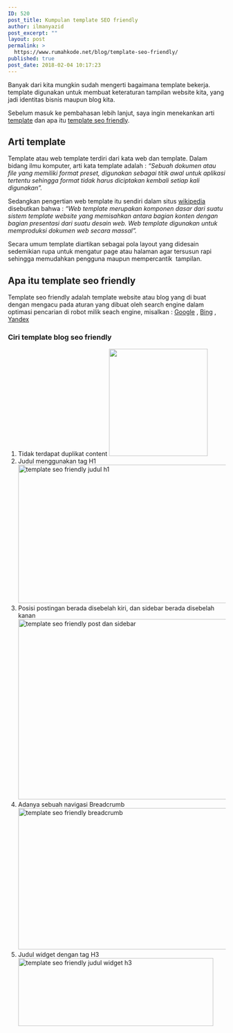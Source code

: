 ```yaml
---
ID: 520
post_title: Kumpulan template SEO friendly
author: ilmanyazid
post_excerpt: ""
layout: post
permalink: >
  https://www.rumahkode.net/blog/template-seo-friendly/
published: true
post_date: 2018-02-04 10:17:23
---
```

Banyak dari kita mungkin sudah mengerti bagaimana template bekerja. template digunakan untuk membuat keteraturan tampilan website kita, yang jadi identitas bisnis maupun blog kita.

Sebelum masuk ke pembahasan lebih lanjut, saya ingin menekankan arti <a href="https://www.rumahkode.net/?elementor_library=landing-page-1">template</a> dan apa itu <a href="https://www.rumahkode.net/blog/template-seo-friendly/">template seo friendly</a>.
<h2>Arti template</h2>
Template atau web template terdiri dari kata web dan template. Dalam bidang ilmu komputer, arti kata template adalah :
<em>“Sebuah dokumen atau file yang memiliki format preset, digunakan sebagai titik awal untuk aplikasi tertentu sehingga format tidak harus diciptakan kembali setiap kali digunakan”.</em>

Sedangkan pengertian web template itu sendiri dalam situs <a href="http://wikipedia.com">wikipedia</a> disebutkan bahwa :
<em>“Web template merupakan komponen dasar dari suatu sistem template website yang memisahkan antara bagian konten dengan bagian presentasi dari suatu desain web. Web template digunakan untuk memproduksi dokumen web secara massal”.</em>

Secara umum template diartikan sebagai pola layout yang didesain sedemikian rupa untuk mengatur page atau halaman agar tersusun rapi sehingga memudahkan pengguna maupun mempercantik  tampilan.
<h2>Apa itu template seo friendly</h2>
Template seo friendly adalah template website atau blog yang di buat dengan mengacu pada aturan yang dibuat oleh search engine dalam optimasi pencarian di robot milik seach engine, misalkan : <a href="http://google.com">Google</a> , <a href="http://bing.com">Bing</a> , <a href="http://yandex.com">Yandex</a>
<h3>Ciri template blog seo friendly</h3>
<ol>
 	<li>Tidak terdapat duplikat content
<img class="aligncenter size-full wp-image-524" src="http://www.rumahkode.net/wp-content/uploads/2018/02/template-seo-friendly-no-duplicate-content.jpg" alt="" width="228" height="248" /></li>
 	<li>Judul menggunakan tag H1
<img class="aligncenter size-full wp-image-525" src="http://www.rumahkode.net/wp-content/uploads/2018/02/template-seo-friendly-judul-h1.png" alt="template seo friendly judul h1" width="637" height="320" /></li>
 	<li>Posisi postingan berada disebelah kiri, dan sidebar berada disebelah kanan
<img class="aligncenter size-full wp-image-526" src="http://www.rumahkode.net/wp-content/uploads/2018/02/template-seo-friendly-post-dan-sidebar.jpg" alt="template seo friendly post dan sidebar" width="1080" height="417" /></li>
 	<li>Adanya sebuah navigasi Breadcrumb
<img class="aligncenter size-full wp-image-527" src="http://www.rumahkode.net/wp-content/uploads/2018/02/template-seo-friendly-breadcrumb.jpg" alt="template seo friendly breadcrumb" width="644" height="327" /></li>
 	<li>Judul widget dengan tag H3
<img class="aligncenter size-full wp-image-528" src="http://www.rumahkode.net/wp-content/uploads/2018/02/template-seo-friendly-judul-widget-h3.png" alt="template seo friendly judul widget h3" width="451" height="157" /></li>
</ol>
